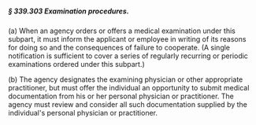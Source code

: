 ##### § 339.303 Examination procedures. #####

(a) When an agency orders or offers a medical examination under this subpart, it must inform the applicant or employee in writing of its reasons for doing so and the consequences of failure to cooperate. (A single notification is sufficient to cover a series of regularly recurring or periodic examinations ordered under this subpart.)

(b) The agency designates the examining physician or other appropriate practitioner, but must offer the individual an opportunity to submit medical documentation from his or her personal physician or practitioner. The agency must review and consider all such documentation supplied by the individual's personal physician or practitioner.